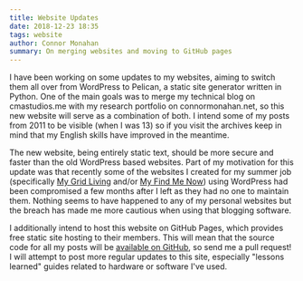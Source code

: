 ```yaml
---
title: Website Updates
date: 2018-12-23 18:35
tags: website
author: Connor Monahan
summary: On merging websites and moving to GitHub pages
---
```


I have been working on some updates to my websites, aiming to switch them all
over from WordPress to Pelican, a static site generator written in Python.
One of the main goals was to merge my technical blog on cmastudios.me with my
research portfolio on connormonahan.net, so this new website will serve as a combination of both. I intend some of my posts from 2011 to be visible (when I was 13) so if you visit the archives keep in mind that my English skills have improved in the meantime.

The new website, being entirely static text, should be more secure and faster
than the old WordPress based websites. Part of my motivation for this update
was that recently some of the websites I created for my summer job (specifically [My Grid Living] and/or [My Find Me Now]) using WordPress had been compromised a few months after
I left as they had no one to maintain them. Nothing seems to have happened to
any of my personal websites but the breach has made me more cautious when using
that blogging software.

I additionally intend to host this website on GitHub Pages, which provides free
static site hosting to their members. This will mean that the source code for
all my posts will be [available on GitHub][git], so send me a pull request! I
will attempt to post more regular updates to this site, especially "lessons
learned" guides related to hardware or software I've used.

[My Grid Living]: https://www.mygridliving.com
[My Find Me Now]: https://www.myfindmenow.com
[git]: https://github.com/cmastudios/cmastudios.github.io


